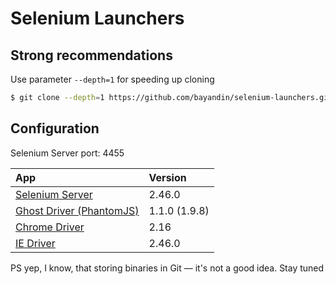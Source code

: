 # Selenium Launchers

## Strong recommendations
Use parameter `--depth=1` for speeding up cloning
```bash
$ git clone --depth=1 https://github.com/bayandin/selenium-launchers.git
```

## Configuration
Selenium Server port: 4455

| App | Version |
|:-----------|:-------------|
| [Selenium Server](http://selenium-release.storage.googleapis.com/index.html) | 2.46.0
| [Ghost Driver (PhantomJS)](https://bitbucket.org/ariya/phantomjs/downloads/) | 1.1.0 (1.9.8)
| [Chrome Driver](http://chromedriver.storage.googleapis.com/index.html) | 2.16
| [IE Driver](http://selenium-release.storage.googleapis.com/index.html) | 2.46.0

PS yep, I know, that storing binaries in Git — it's not a good idea. Stay tuned
